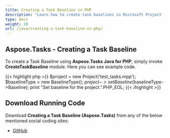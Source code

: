 ```yaml
---
title: Creating a Task Baseline in PHP
description: "Learn how to create task baselines in Microsoft Project (MPP/XML) files using Aspose.Tasks Java for PHP."
type: docs
weight: 20
url: /java/creating-a-task-baseline-in-php/
---
```


## **Aspose.Tasks - Creating a Task Baseline**
To create a Task Baseline using **Aspose.Tasks Java for PHP**, simply invoke **CreateTaskBaseline** module. Here you can see example code.

{{< highlight php >}}
$project = new Project('test_tasks.mpp');
$baselineType = new BaselineType();
$project->setBaseline($baselineType->Baseline);
print "Set baseline for the project.".PHP_EOL;
{{< /highlight >}}

## **Download Running Code**
Download **Creating a Task Baseline (Aspose.Tasks)** from any of the below mentioned social coding sites:

- [GitHub](https://github.com/aspose-tasks/Aspose.Tasks-for-Java/blob/master/Plugins/Aspose_Tasks_Java_for_PHP/src/aspose/tasks/WorkingWithTaskBaselines/CreateTaskBaseline.php)
